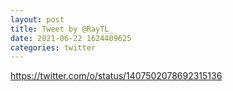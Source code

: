```yaml
--- 
layout: post 
title: Tweet by @RayTL_ 
date: 2021-06-22 1624409625 
categories: twitter 
--- 
```

https://twitter.com/o/status/1407502078692315136
